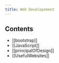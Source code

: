 ```yaml
---
title: Web Developement
---
```


## Contents

- [[bootstrap]]
- [[JavaScript]]
- [[principalOfDesign]]
- [[UsefulWebsites]]
